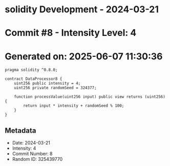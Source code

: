 ﻿# solidity Development - 2024-03-21
# Commit #8 - Intensity Level: 4
# Generated on: 2025-06-07 11:30:36
```solidity
pragma solidity ^0.8.0;

contract DataProcessor8 {
    uint256 public intensity = 4;
    uint256 private randomSeed = 324377;

    function processValue(uint256 input) public view returns (uint256) {
        return input * intensity + randomSeed % 100;
    }
}
```
## Metadata
- Date: 2024-03-21
- Intensity: 4
- Commit Number: 8
- Random ID: 325439770
